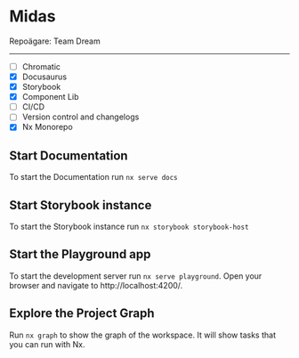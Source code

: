 # Midas

Repoägare: Team Dream

---

- [ ] Chromatic
- [x] Docusaurus
- [x] Storybook
- [x] Component Lib
- [ ] CI/CD
- [ ] Version control and changelogs
- [x] Nx Monorepo

## Start Documentation

To start the Documentation run `nx serve docs`

## Start Storybook instance

To start the Storybook instance run `nx storybook storybook-host`

## Start the Playground app

To start the development server run `nx serve playground`. Open your browser and navigate to http://localhost:4200/.

## Explore the Project Graph
Run `nx graph` to show the graph of the workspace.
It will show tasks that you can run with Nx.

